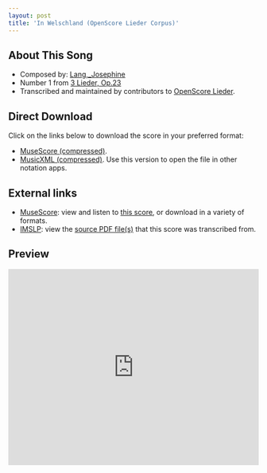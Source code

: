 ```yaml
---
layout: post
title: 'In Welschland (OpenScore Lieder Corpus)'
---
```


## About This Song

- Composed by: [Lang,_Josephine](https://fourscoreandmore.org/openscore/lieder/Lang,_Josephine)
- Number 1 from [3 Lieder, Op.23](https://fourscoreandmore.org/openscore/lieder/Lang,_Josephine/3_Lieder,_Op.23)
- Transcribed and maintained by contributors to [OpenScore Lieder].

[OpenScore Lieder]: https://musescore.com/openscore-lieder-corpus

## Direct Download

Click on the links below to download the score in your preferred format:
- [MuseScore (compressed)](https://github.com/openscore/lieder/blob/main/scores/Lang,_Josephine/3_Lieder,_Op.23/1_In_Welschland/lc6009685.mscz?raw=true).
- [MusicXML (compressed)](https://github.com/openscore/lieder/blob/main/scores/Lang,_Josephine/3_Lieder,_Op.23/1_In_Welschland/lc6009685.mxl?raw=true). Use this version to open the file in other notation apps.

## External links

- [MuseScore]: view and listen to [this score][MuseScore], or download in a variety of formats.
- [IMSLP]: view the [source PDF file(s)][IMSLP] that this score was transcribed from.

[MuseScore]: https://musescore.com/score/6009685
[IMSLP]: https://imslp.org/wiki/Special:ReverseLookup/617260

## Preview

<iframe width="100%" height="394" src="https://musescore.com/openscore-lieder-corpus/scores/6009685/embed" frameborder="0" allowfullscreen allow="autoplay; fullscreen"></iframe>
